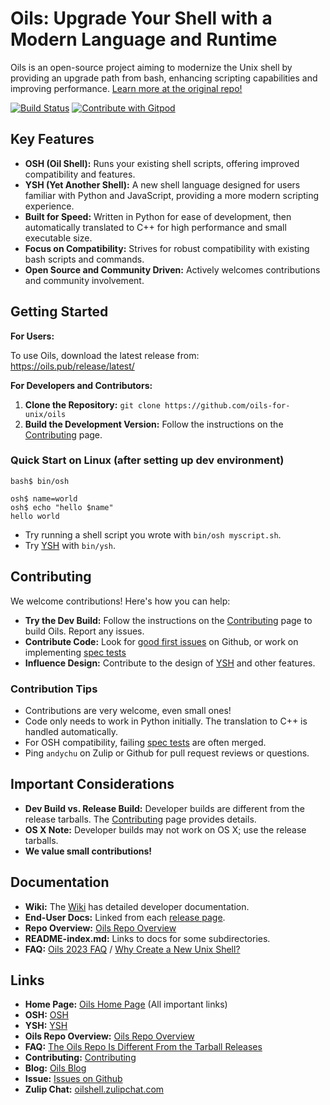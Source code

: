 # Oils: Upgrade Your Shell with a Modern Language and Runtime

Oils is an open-source project aiming to modernize the Unix shell by providing an upgrade path from bash, enhancing scripting capabilities and improving performance.  [Learn more at the original repo!](https://github.com/oils-for-unix/oils)

[![Build Status](https://github.com/oils-for-unix/oils/actions/workflows/all-builds.yml/badge.svg?branch=master)](https://github.com/oils-for-unix/oils/actions/workflows/all-builds.yml)
<a href="https://gitpod.io/from-referrer/">
  <img src="https://img.shields.io/badge/Contribute%20with-Gitpod-908a85?logo=gitpod" alt="Contribute with Gitpod" />
</a>

## Key Features

*   **OSH (Oil Shell):** Runs your existing shell scripts, offering improved compatibility and features.
*   **YSH (Yet Another Shell):** A new shell language designed for users familiar with Python and JavaScript, providing a more modern scripting experience.
*   **Built for Speed:**  Written in Python for ease of development, then automatically translated to C++ for high performance and small executable size.
*   **Focus on Compatibility:** Strives for robust compatibility with existing bash scripts and commands.
*   **Open Source and Community Driven:**  Actively welcomes contributions and community involvement.

## Getting Started

**For Users:**

To use Oils, download the latest release from:  <https://oils.pub/release/latest/>

**For Developers and Contributors:**

1.  **Clone the Repository:**  `git clone https://github.com/oils-for-unix/oils`
2.  **Build the Development Version:** Follow the instructions on the [Contributing](https://github.com/oils-for-unix/oils/wiki/Contributing) page.

### Quick Start on Linux (after setting up dev environment)

    bash$ bin/osh

    osh$ name=world
    osh$ echo "hello $name"
    hello world

-   Try running a shell script you wrote with `bin/osh myscript.sh`.
-   Try [YSH](https://oils.pub/cross-ref.html#YSH) with `bin/ysh`.

## Contributing

We welcome contributions! Here's how you can help:

*   **Try the Dev Build:** Follow the instructions on the [Contributing](https://github.com/oils-for-unix/oils/wiki/Contributing) page to build Oils.  Report any issues.
*   **Contribute Code:**  Look for [good first issues](https://github.com/oils-for-unix/oils/issues?q=is%3Aissue+is%3Aopen+label%3A%22good+first+issue%22) on Github, or work on implementing [spec tests](https://oils.pub/cross-ref.html#spec-test)
*   **Influence Design:**  Contribute to the design of [YSH](https://oils.pub/cross-ref.html#YSH) and other features.

### Contribution Tips

*   Contributions are very welcome, even small ones!
*   Code only needs to work in Python initially.  The translation to C++ is handled automatically.
*   For OSH compatibility, failing [spec tests](https://oils.pub/cross-ref.html#spec-test) are often merged.
*   Ping `andychu` on Zulip or Github for pull request reviews or questions.

## Important Considerations

*   **Dev Build vs. Release Build:** Developer builds are different from the release tarballs. The [Contributing](https://github.com/oils-for-unix/oils/wiki/Contributing) page provides details.
*   **OS X Note:** Developer builds may not work on OS X; use the release tarballs.
*   **We value small contributions!**

## Documentation

*   **Wiki:** The [Wiki](https://github.com/oils-for-unix/oils/wiki) has detailed developer documentation.
*   **End-User Docs:** Linked from each [release page](https://oils.pub/releases.html).
*   **Repo Overview:** [Oils Repo Overview](doc/repo-overview.md)
*   **README-index.md:**  Links to docs for some subdirectories.
*   **FAQ:** [Oils 2023 FAQ](https://www.oilshell.org/blog/2023/03/faq.html) / [Why Create a New Unix Shell?](https://www.oilshell.org/blog/2021/01/why-a-new-shell.html)

## Links

*   **Home Page:** [Oils Home Page](https://oils.pub/) (All important links)
*   **OSH:** [OSH](https://oils.pub/cross-ref.html#OSH)
*   **YSH:** [YSH](https://oils.pub/cross-ref.html#YSH)
*   **Oils Repo Overview:** [Oils Repo Overview](doc/repo-overview.md)
*   **FAQ:** [The Oils Repo Is Different From the Tarball Releases](https://github.com/oils-for-unix/oils/wiki/The-Oils-Repo-Is-Different-From-the-Tarball-Releases)
*   **Contributing:** [Contributing](https://github.com/oils-for-unix/oils/wiki/Contributing)
*   **Blog:** [Oils Blog](https://oils.pub/blog/)
*   **Issue:** [Issues on Github](https://github.com/oils-for-unix/oils/issues)
*   **Zulip Chat:** [oilshell.zulipchat.com](https://oilshell.zulipchat.com/)
